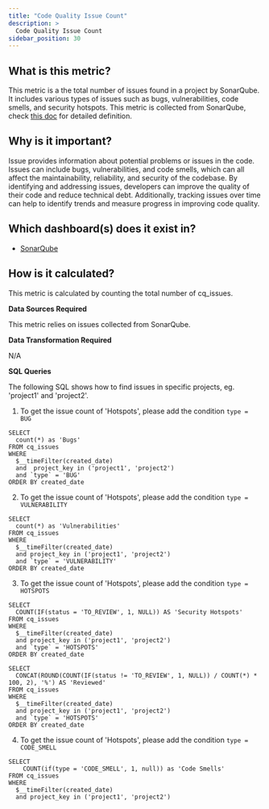 ```yaml
---
title: "Code Quality Issue Count"
description: >
  Code Quality Issue Count
sidebar_position: 30
---
```


## What is this metric?

This metric is a the total number of issues found in a project by SonarQube. It includes various types of issues such as bugs, vulnerabilities, code smells, and security hotspots. This metric is collected from SonarQube, check [this doc](https://docs.sonarqube.org/latest/user-guide/metric-definitions/#issues) for detailed definition.

## Why is it important?

Issue provides information about potential problems or issues in the code. Issues can include bugs, vulnerabilities, and code smells, which can all affect the maintainability, reliability, and security of the codebase. By identifying and addressing issues, developers can improve the quality of their code and reduce technical debt. Additionally, tracking issues over time can help to identify trends and measure progress in improving code quality.

## Which dashboard(s) does it exist in?

- [SonarQube](/livedemo/DataSources/SonarQube)

## How is it calculated?

This metric is calculated by counting the total number of cq_issues.

<b>Data Sources Required</b>

This metric relies on issues collected from SonarQube.

<b>Data Transformation Required</b>

N/A

<b>SQL Queries</b>

The following SQL shows how to find issues in specific projects, eg. 'project1' and 'project2'.

1. To get the issue count of 'Hotspots', please add the condition `type = BUG`

```
SELECT
  count(*) as 'Bugs'
FROM cq_issues
WHERE
  $__timeFilter(created_date)
  and  project_key in ('project1', 'project2')
  and `type` = 'BUG'
ORDER BY created_date
```

2. To get the issue count of 'Hotspots', please add the condition `type = VULNERABILITY`

```
SELECT
  count(*) as 'Vulnerabilities'
FROM cq_issues
WHERE
  $__timeFilter(created_date)
  and project_key in ('project1', 'project2')
  and `type` = 'VULNERABILITY'
ORDER BY created_date
```

3. To get the issue count of 'Hotspots', please add the condition `type = HOTSPOTS`

```
SELECT
  COUNT(IF(status = 'TO_REVIEW', 1, NULL)) AS 'Security Hotspots'
FROM cq_issues
WHERE
  $__timeFilter(created_date)
  and project_key in ('project1', 'project2')
  and `type` = 'HOTSPOTS'
ORDER BY created_date
```

```
SELECT
  CONCAT(ROUND(COUNT(IF(status != 'TO_REVIEW', 1, NULL)) / COUNT(*) * 100, 2), '%') AS 'Reviewed'
FROM cq_issues
WHERE
  $__timeFilter(created_date)
  and project_key in ('project1', 'project2')
  and `type` = 'HOTSPOTS'
ORDER BY created_date
```

4. To get the issue count of 'Hotspots', please add the condition `type = CODE_SMELL`

```
SELECT
	COUNT(if(type = 'CODE_SMELL', 1, null)) as 'Code Smells'
FROM cq_issues
WHERE
  $__timeFilter(created_date)
  and project_key in ('project1', 'project2')
```
